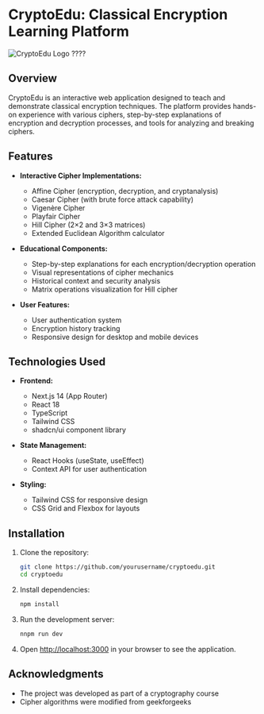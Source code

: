 # CryptoEdu: Classical Encryption Learning Platform

![CryptoEdu Logo](https://your-repository-url/logo.png) ????

## Overview

CryptoEdu is an interactive web application designed to teach and demonstrate classical encryption techniques. The platform provides hands-on experience with various ciphers, step-by-step explanations of encryption and decryption processes, and tools for analyzing and breaking ciphers.

## Features

- **Interactive Cipher Implementations:**
  - Affine Cipher (encryption, decryption, and cryptanalysis)
  - Caesar Cipher (with brute force attack capability)
  - Vigenère Cipher
  - Playfair Cipher
  - Hill Cipher (2×2 and 3×3 matrices)
  - Extended Euclidean Algorithm calculator

- **Educational Components:**
  - Step-by-step explanations for each encryption/decryption operation
  - Visual representations of cipher mechanics
  - Historical context and security analysis
  - Matrix operations visualization for Hill cipher

- **User Features:**
  - User authentication system
  - Encryption history tracking
  - Responsive design for desktop and mobile devices

## Technologies Used

- **Frontend:**
  - Next.js 14 (App Router)
  - React 18
  - TypeScript
  - Tailwind CSS
  - shadcn/ui component library

- **State Management:**
  - React Hooks (useState, useEffect)
  - Context API for user authentication

- **Styling:**
  - Tailwind CSS for responsive design
  - CSS Grid and Flexbox for layouts

## Installation

1. Clone the repository:
   ```bash
   git clone https://github.com/yourusername/cryptoedu.git
   cd cryptoedu

2. Install dependencies:
   ```bash
   npm install

3. Run the development server:
   ```bash
   nnpm run dev

4. Open [http://localhost:3000](http://localhost:3000) in your browser to see the application.

## Acknowledgments

- The project was developed as part of a cryptography course
- Cipher algorithms were modified from geekforgeeks